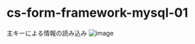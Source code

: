 # cs-form-framework-mysql-01
主キーによる情報の読み込み
![image](https://user-images.githubusercontent.com/1501327/129142392-8ae7281c-e872-4528-b03b-0ecdf0260387.png)
